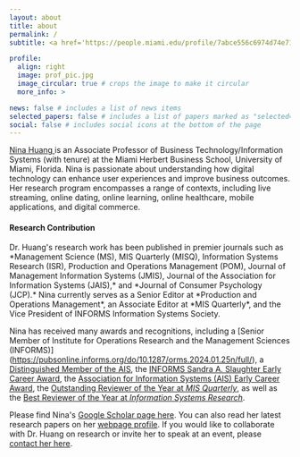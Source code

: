 ```yaml
---
layout: about
title: about
permalink: /
subtitle: <a href='https://people.miami.edu/profile/7abce556c6974d74e71c89fb865e4553'>University of Miami Herbert Business School</a>

profile:
  align: right
  image: prof_pic.jpg
  image_circular: true # crops the image to make it circular
  more_info: >

news: false # includes a list of news items
selected_papers: false # includes a list of papers marked as "selected={true}"
social: false # includes social icons at the bottom of the page
---
```


<p> <a href="https://people.miami.edu/profile/nxh558@miami.edu/"> Nina Huang </a> is an Associate Professor of Business Technology/Information Systems (with tenure) at the Miami Herbert Business School, University of Miami, Florida. Nina is passionate about understanding how digital technology can enhance user experiences and improve business outcomes. Her research program encompasses a range of contexts, including live streaming, online dating, online learning, online healthcare, mobile applications, and digital commerce.</p>

<h4>Research Contribution</h4>
Dr. Huang's research work has been published in premier journals such as *Management Science (MS), MIS Quarterly (MISQ), Information Systems Research (ISR), Production and Operations Management (POM), Journal of Management Information Systems (JMIS), Journal of the Association for Information Systems (JAIS),* and *Journal of Consumer Psychology (JCP).* Nina currently serves as a Senior Editor at *Production and Operations Management*, an Associate Editor at *MIS Quarterly*, and the Vice President of INFORMS Information Systems Society. 

Nina has received many awards and recognitions, including a [Senior Member of Institute for Operations Research and the Management Sciences (INFORMS)] (https://pubsonline.informs.org/do/10.1287/orms.2024.01.25n/full/), a [Distinguished Member of the AIS](https://aisnet.org/page/DistinguishedMemberList), the [INFORMS Sandra A. Slaughter Early Career Award](https://www.informs.org/Recognizing-Excellence/Community-Prizes/Information-Systems-Society/ISS-Sandra-A.-Slaughter-Early-Career-Award), the [Association for Information Systems (AIS) Early Career Award](https://ishistory.aisnet.org/awards/earlycareeraward/), the [Outstanding Reviewer of the Year at *MIS Quarterly*](https://misq.umn.edu/awards-reviewer), as well as the [Best Reviewer of the Year at *Information Systems Research*](https://pubsonline.informs.org/page/isre/awards). 

<p>Please find Nina's <a href="https://scholar.google.com/citations?user=pTNPXbMAAAAJ&hl=en" rel="nofollow"> Google Scholar page here</a>. You can also read her latest research papers on her <a href="https://nhuang-research.github.io/" rel="nofollow">webpage profile</a>. If you would like to collaborate with Dr. Huang on research or invite her to speak at an event, please <a href="mailto: nhuang@miami.edu" rel="nofollow">contact her here</a>.</p>